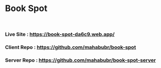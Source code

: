 # Book Spot
<br/>

### Live Site : https://book-spot-da6c9.web.app/
### Client Repo : https://github.com/mahabubr/book-spot
### Server Repo : https://github.com/mahabubr/book-spot-server